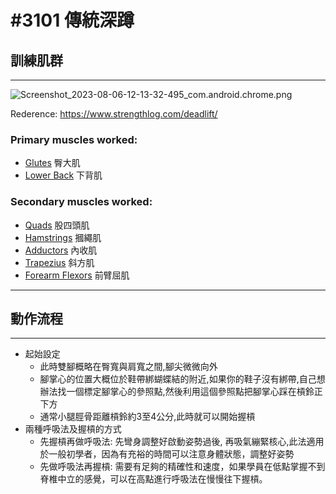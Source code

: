 # #3101 傳統深蹲

## 訓練肌群

---

![Screenshot_2023-08-06-12-13-32-495_com.android.chrome.png](#3101%20%E5%82%B3%E7%B5%B1%E6%B7%B1%E8%B9%B2%207e1e0fedc4e94a869727e1b82738e760/Screenshot_2023-08-06-12-13-32-495_com.android.chrome.png)

 Rederence: https://www.strengthlog.com/deadlift/

### **Primary muscles worked:**

- [Glutes](https://www.strengthlog.com/glute-muscles-exercises-workout/) 臀大肌
- [Lower Back](https://www.strengthlog.com/lower-back-muscles-exercises-workout/) 下背肌

### **Secondary muscles worked:**

- [Quads](https://www.strengthlog.com/quad-muscles-exercises-workout/) 股四頭肌
- [Hamstrings](https://www.strengthlog.com/hamstring-muscles-exercises-workout/) 摑繩肌
- [Adductors](https://www.strengthlog.com/hip-adductor-muscles-exercises-workout/) 內收肌
- [Trapezius](https://www.strengthlog.com/trapezius-muscle-exercises-workout/) 斜方肌
- [Forearm Flexors](https://www.strengthlog.com/forearm-flexors-and-grip-muscles-exercises-workout/) 前臂屈肌

---

## 動作流程

---

- 起始設定
    * 此時雙腳概略在臀寬與肩寬之間,腳尖微微向外
    - 腳掌心的位置大概位於鞋帶綁蝴蝶結的附近,如果你的鞋子沒有綁帶,自己想辦法找一個標定腳掌心的參照點,然後利用這個參照點把腳掌心踩在槓鈴正下方
    - 通常小腿脛骨距離槓鈴約3至4公分,此時就可以開始握槓
- 兩種呼吸法及握槓的方式
    - 先握槓再做呼吸法: 先彎身調整好啟動姿勢過後, 再吸氣繃緊核心,此法適用於一般初學者，因為有充裕的時間可以注意身體狀態，調整好姿勢
    - 先做呼吸法再握槓: 需要有足夠的精確性和速度，如果學員在低點掌握不到脊椎中立的感覺，可以在高點進行呼吸法在慢慢往下握槓。
